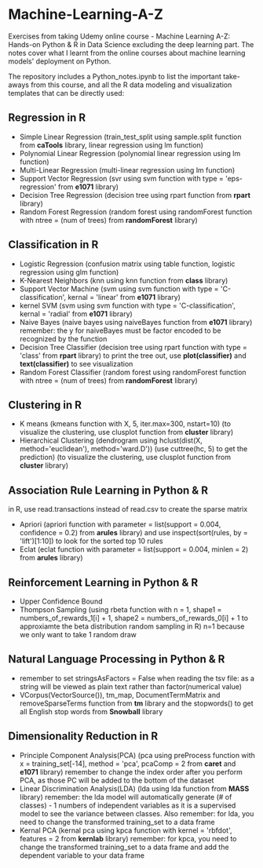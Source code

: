 # Machine-Learning-A-Z
Exercises from taking Udemy online course - Machine Learning A-Z: Hands-on Python & R in Data Science excluding the deep learning part. The notes cover what I learnt from the online courses about machine learning models' deployment on Python.

The repository includes a Python_notes.ipynb to list the important take-aways from this course, and all the R data modeling and visualization templates that can be directly used:
## Regression in R
* Simple Linear Regression (train_test_split using sample.split function from <b>caTools</b> library, linear regression using lm function)
* Polynomial Linear Regression (polynomial linear regression using lm function)
* Multi-Linear Regression (multi-linear regression using lm function)
* Support Vector Regression (svr using svm function with type = 'eps-regression' from <b>e1071</b> library)
* Decision Tree Regression (decision tree using rpart function from <b>rpart</b> library) 
* Random Forest Regression (random forest using randomForest function with ntree = (num of trees) from <b>randomForest</b> library)

## Classification in R
* Logistic Regression (confusion matrix using table function, logistic regression using glm function)
* K-Nearest Neighbors (knn using knn function from <b>class</b> library)
* Support Vector Machine (svm using svm function with type = 'C-classification', kernal = 'linear' from <b>e1071</b> library)
* kernel SVM (svm using svm function with type = 'C-classification', kernal = 'radial' from <b>e1071</b> library)
* Naive Bayes (naive bayes using naiveBayes function from <b>e1071</b> library) remember: the y for naiveBayes must be factor encoded to be recognized by the function
* Decision Tree Classifier (decision tree using rpart function with type = 'class' from <b>rpart</b> library) to print the tree out, use <b>plot(classifier)</b> and <b>text(classifier)</b> to see visualization
* Random Forest Classifier (random forest using randomForest function with ntree = (num of trees) from <b>randomForest</b> library)

## Clustering in R
* K means (kmeans function with X, 5, iter.max=300, nstart=10) (to visualize the clustering, use clusplot function from <b>cluster</b> library)
* Hierarchical Clustering (dendrogram using hclust(dist(X, method='euclidean'), method='ward.D')) (use cuttree(hc, 5) to get the prediction) (to visualize the clustering, use clusplot function from <b>cluster</b> library)

## Association Rule Learning in Python & R
in R, use read.transactions instead of read.csv to create the sparse matrix
* Apriori (apriori function with parameter = list(support = 0.004, confidence = 0.2) from <b>arules</b> library) and use inspect(sort(rules, by = 'lift')[1:10]) to look for the sorted top 10 rules
* Eclat (eclat function with parameter = list(support = 0.004, minlen = 2) from <b>arules</b> library)

## Reinforcement Learning in Python & R
* Upper Confidence Bound
* Thompson Sampling (using rbeta function with n = 1,
                        shape1 = numbers_of_rewards_1[i] + 1,
                        shape2 = numbers_of_rewards_0[i] + 1 to approxiamte the beta distribution random sampling in R) n=1 because we only want to take 1 random draw
                     
## Natural Language Processing in Python & R
* remember to set stringsAsFactors = False when reading the tsv file: as a string will be viewed as plain text rather than factor(numerical value)
* VCorpus(VectorSource()), tm_map, DocumentTermMatrix and removeSparseTerms function from <b>tm</b> library and the stopwords() to get all English stop words from <b>Snowball</b> library

## Dimensionality Reduction in R
* Principle Component Analysis(PCA) (pca using preProcess function with x = training_set[-14], method = 'pca', pcaComp = 2 from <b>caret</b> and <b>e1071</b> library) remember to change the index order after you perform PCA, as those PC will be added to the bottom of the dataset
* Linear Discrimination Analysis(LDA) (lda using lda function from <b>MASS</b> library) remember: the lda model will automatically generate (# of classes) - 1 numbers of independent variables as it is a supervised model to see the variance between classes. Also remember: for lda, you need to change the transformed training_set to a data frame
* Kernal PCA (kernal pca using kpca function with kernel = 'rbfdot', features = 2 from <b>kernlab</b> library) remember: for kpca, you need to change the transformed training_set to a data frame and add the dependent variable to your data frame

